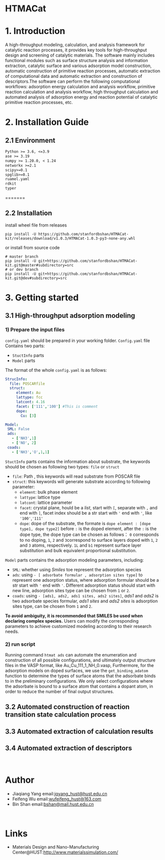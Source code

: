 # HTMACat

# 1. Introduction

A high-throughput modeling, calculation, and analysis framework for catalytic reaction processes, it provides key tools
for high-throughput design and screening of catalytic materials. The software mainly includes functional modules such as
surface structure analysis and information extraction, catalytic surface and various adsorption model construction,
automatic construction of primitive reaction processes, automatic extraction of computational data and automatic
extraction and construction of descriptors.The software can perform the following computational workflows: adsorption
energy calculation and analysis workflow, primitive reaction calculation and analysis workflow, high throughput
calculation and automated analysis of adsorption energy and reaction potential of catalytic primitive reaction
processes, etc.

# 2. Installation Guide

## 2.1 Environment

```requirements.txt
Python >= 3.6, <=3.9
ase >= 3.19
numpy >= 1.20.0, < 1.24
networkx >=2.1
scipy>=0.1
spglib>=0.1
ruamel.yaml
rdkit
typer
```

=======
## 2.2  Installation
install wheel file from releases

```shell
pip install -U https://github.com/stanfordbshan/HTMACat-kit/releases/download/v1.0.3/HTMACat-1.0.3-py3-none-any.whl

```
or install from source code
```shell
# master branch
pip install -U git+https://github.com/stanfordbshan/HTMACat-kit.git@master#subdirectory=src
# or dev branch
pip install -U git+https://github.com/stanfordbshan/HTMACat-kit.git@dev#subdirectory=src
```

# 3. Getting started

## 3.1 High-throughput adsorption modeling

### 1) Prepare the input files

`config.yaml` should be prepared in your working folder.
`Config.yaml` file Contains two parts: 
- `StuctInfo` parts 
- `Model` parts

The format of the whole `config.yaml` is as follows:
   ```yaml
   StrucInfo:
     file: POSCARfile
     struct:
        element: Au
        lattype: fcc
        latcont: 4.16
        facet: ['111','100'] #This is comment
        dope:
          Cu: [3]
   
   Model:
    SML: False
    ads:
      - ['NH3',1]
      - ['NO', 2]
    coads: 
      - ['NH3','O',1,1]
   ```

`StuctInfo` parts contains the information about substrate, 
the keywords should be chosen as following two types: `file` or `struct`
- `file`: Path , this keywords will read substrate from POSCAR file 
- `struct`: this keywords will generate substrate according to following parameter:
  - `element`: bulk phase element
  - `lattype`: lattice type
  - `latcont`: lattice parameter
  - `facet`: crystal plane, hould be a *list*, start with `[`, separate with `,` and end with `]`, facet index
    should
    be a str start with `'` end with `'`, like `'100'`,`'111'`
  - `dope`: dope of the substrate, the formate is `dope element : [dope type1, dope type2]`
    before `:` is the doped element, after the `:` is the dope type, the dope type can be chosen as follows：
    `0` corresponds to no doping, `1`, `2` and `3`correspond to surface layers doped with `1`, `2` and `3` atoms,
    respectively.
    `1L` and `b1` represent surface layer substitution and bulk equivalent proportional substitution.

`Model` parts contains the adsorption modeling parameters, including:

- `SML`: whether using *Smiles* toe represent the adsorption species
- `ads`: using `- [ adsorbate formular , adsorption sites type]` to represent one adsorption status, where
  adsorption formular should be a str start with `'` end with `'`. Different adsorption status should start with
  new line, adsorption sites type can be chosen from `1` or `2`.
- `coads`: using `- [ads1, ads2, ads1 sites, ads2 sites]`, *ads1* and *ads2* is two adsorbate species formular,
  *ads1 sites* and *ads2 sites* is adsorption sites type, can be chosen from `1` and `2`.

**To avoid ambiguity, it is recommended that SMILES be used when declaring complex species.** Users can modify the
corresponding parameters to achieve customized modeling according to their research needs.

### 2) run script

Running command `htmat ads` can automate the enumeration and construction of all possible configurations, and ultimately
output structure files in the VASP format, like Au_Cu_111_1_NH_0.vasp, 
Furthermore, for the adsorption models on doped surfaces, we use the `get_binding_adatom` function to determine the
types of surface atoms that the adsorbate binds to in the preliminary configurations. We only select configurations
where the adsorbate is bound to a surface atom that contains a dopant atom, in order to reduce the number of final
output structures.


## 3.2 Automated construction of reaction transition state calculation process
## 3.3 Automated extraction of calculation results
## 3.4 Automated extraction of descriptors

‍

# Author

* Jiaqiang Yang email:[jqyang_hust@hust.edu.cn](mailto:jqyang_hust@hust.edu.cn)
* Feifeng Wu email:[wufeifeng_hust@163.com](wufeifeng_hust@163.com)
* Bin Shan email:[bshan@mail.hust.edu.cn](bshan@mail.hust.edu.cn)

‍

# Links

* Materials Design and Nano-Manufacturing Center@HUST:http://www.materialssimulation.com/
